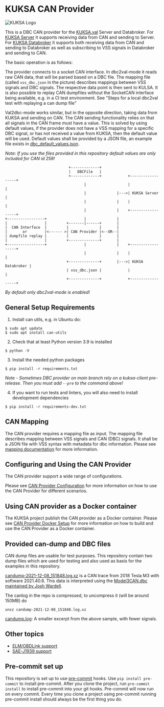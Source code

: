 # KUKSA CAN Provider
![KUKSA Logo](./doc/img/logo.png)

This is a DBC CAN provider for the
[KUKSA.val](https://raw.githubusercontent.com/eclipse-kuksa/kuksa-can-provider/main/doc/img/logo.png) Server and Databroker.
For [KUKSA Server](https://github.com/boschglobal/kuksa.val/tree/master/kuksa-val-server)
it supports receiving data from CAN and sending to Server.
For [KUKSA Databroker](https://github.com/boschglobal/kuksa.val/tree/master/kuksa_databroker)
it supports both receiving data from CAN and sending to Databroker as well as subscribing to VSS signals in Databroker
and sending to CAN.

The basic operation is as follows:

The provider connects to a socket CAN interface. In dbc2val-mode it reads raw CAN data, that will be parsed based on a DBC file.
The mapping file (called `vss_dbc.json` in the picture) describes mappings between VSS signals and DBC signals.
The respective data point is then sent to KULSA.
It is also possible to replay CAN dumpfiles without the SocketCAN interface being available, e.g. in a CI test environment.
See "Steps for a local dbc2val test with replaying a can dump file"

Val2dbc-mode works similar, but in the opposite direction, taking data from KUKSA and sending on CAN.
The CAN sending functionality relies on that all signals in the CAN frame must have a value.
This is solved by using default values, if the provider does not have a VSS mapping for a specific DBC signal,
or has not received a value from KUKSA, then the default value will be used.
Default values shall be provided by a JSON file, an example file exists in [dbc_default_values.json](dbc_default_values.json).

*Note: If you use the files provided in this repository default values are only included for CAN id 258!*

```console
                             +-------------+
                             |   DBCFile   |
                             +-------------+            +------------------+
                                    |                   |                  |
                                    |              |--->| KUKSA Server     |
                                    |              |    |                  |
                                    |              |    +------------------+
+-----------------+                 |              |
|                 |         +-------|------+       |
|  CAN Interface  |         |              |       |
|       or        |<------ >| CAN Provider |<--OR--|
| dumpfile replay |         |              |       |
|                 |         +--------------+       |
+-----------------+                 |              |    +------------------+
                                    |              |    |                  |
                            +--------------+       |--->| KUKSA Databroker |
                            | vss_dbc.json |            |                  |
                            +--------------+            +------------------+

```

*By default only dbc2val-mode is enabled!*



## General Setup Requirements

1. Install can utils, e.g. in Ubuntu do:

```console
$ sudo apt update
$ sudo apt install can-utils
```

2. Check that at least Python version 3.9 is installed

```console
$ python -V
```

3. Install the needed python packages

```console
$ pip install -r requirements.txt
```

*Note - Sometimes DBC provider on main branch rely on a kuksa-client pre-release. Then you must add `--pre` to the command above!*

4. If you want to run tests and linters, you will also need to install development dependencies

```console
$ pip install -r requirements-dev.txt
```

## CAN Mapping

The CAN provider requires a mapping file as input.
The mapping file describes mapping between VSS signals and CAN (DBC) signals.
It shall be a JSON file with VSS syntax with metadata for dbc information.
Please see [mapping documentation](mapping/README.md) for more information.

## Configuring and Using the CAN Provider

The CAN provider support a wide range of configurations.

Please see [CAN Provider Configuration](doc/configuration.md) for more information on how to use the
CAN Provider for different scenarios.

## Using CAN provider as a Docker container

The KUKSA project publish the CAN provider as a Docker container.
Please see [CAN Provider Docker Setup](doc/docker.md) for more information on how to build and use
the CAN Provider as a Docker container.


## Provided can-dump  and DBC files

CAN dump files are usable for test purposes. This repository contain two dump files which are used for testing and also used as basis for the examples in this repository.

[candump-2021-12-08_151848.log.xz](./candump-2021-12-08_151848.log.xz)
is a CAN trace from  2018 Tesla M3 with software 2021.40.6.
This data is interpreted using the [Model3CAN.dbc](./Model3CAN.dbc) [maintained by Josh Wardell](https://github.com/joshwardell/model3dbc).

The canlog in the repo is compressed, to uncompress it (will be around 150MB) do
```
unxz candump-2021-12-08_151848.log.xz
```

[candump.log](./candump.log):
A smaller excerpt from the above sample, with fewer signals.

## Other topics

* [ELM/OBDLink support](doc/elm.md)
* [SAE-J1939 support](doc/j1939.md)

## Pre-commit set up
This repository is set up to use [pre-commit](https://pre-commit.com/) hooks.
Use `pip install pre-commit` to install pre-commit.
After you clone the project, run `pre-commit install` to install pre-commit into your git hooks.
Pre-commit will now run on every commit.
Every time you clone a project using pre-commit running pre-commit install should always be the first thing you do.
